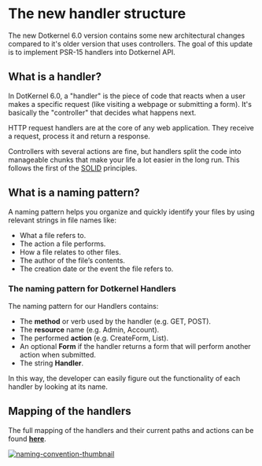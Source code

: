 # The new handler structure

The new Dotkernel 6.0 version contains some new architectural changes compared to it's older version that uses controllers.
The goal of this update is to implement PSR-15 handlers into Dotkernel API.

## What is a handler?

In DotKernel 6.0, a "handler" is the piece of code that reacts when a user makes a specific request (like visiting a webpage or submitting a form).
It's basically the "controller" that decides what happens next.

HTTP request handlers are at the core of any web application.
They receive a request, process it and return a response.

Controllers with several actions are fine, but handlers split the code into manageable chunks that make your life a lot easier in the long run.
This follows the first of the [SOLID](https://www.digitalocean.com/community/conceptual-articles/s-o-l-i-d-the-first-five-principles-of-object-oriented-design) principles.

## What is a naming pattern?

A naming pattern helps you organize and quickly identify your files by using relevant strings in file names like:

* What a file refers to.
* The action a file performs.
* How a file relates to other files.
* The author of the file’s contents.
* The creation date or the event the file refers to.

### The naming pattern for Dotkernel Handlers

The naming pattern for our Handlers contains:

* The **method** or verb used by the handler (e.g. GET, POST).
* The **resource** name (e.g. Admin, Account).
* The performed **action** (e.g. CreateForm, List).
* An optional **Form** if the handler returns a form that will perform another action when submitted.
* The string **Handler**.

In this way, the developer can easily figure out the functionality of each handler by looking at its name.

## Mapping of the handlers

The full mapping of the handlers and their current paths and actions can be found [**here**](https://docs.dotkernel.org/img/api/naming-convention.png).

[![naming-convention-thumbnail](https://docs.dotkernel.org/img/api/naming-convention-thumbnail.png)](https://docs.dotkernel.org/img/api/naming-convention.png)
